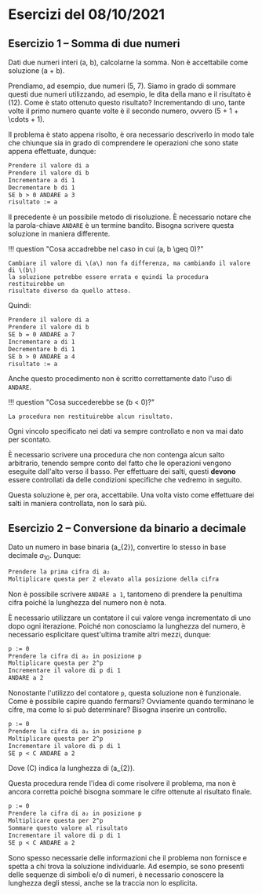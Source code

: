 # Esercizi del 08/10/2021

## Esercizio 1 – Somma di due numeri

Dati due numeri interi \(a, b\), calcolarne la somma. Non è accettabile come
soluzione \(a + b\).

Prendiamo, ad esempio, due numeri \(5, 7\). Siamo in grado di sommare questi due
numeri utilizzando, ad esempio, le dita della mano e il risultato è \(12\). Come
è stato ottenuto questo risultato? Incrementando di uno, tante volte il primo
numero quante volte è il secondo numero, ovvero \(5 + 1 + \cdots + 1\).

Il problema è stato appena risolto, è ora necessario descriverlo in modo tale
che chiunque sia in grado di comprendere le operazioni che sono state appena
effettuate, dunque:

```txt title="Somma, v1"
Prendere il valore di a
Prendere il valore di b
Incrementare a di 1
Decrementare b di 1
SE b > 0 ANDARE a 3
risultato := a
```

Il precedente è un possibile metodo di risoluzione. È necessario notare che la
parola-chiave `ANDARE` è un termine bandito. Bisogna scrivere questa soluzione
in maniera differente.

<!-- markdownlint-disable MD046-->

!!! question "Cosa accadrebbe nel caso in cui \(a, b \geq 0\)?"

    Cambiare il valore di \(a\) non fa differenza, ma cambiando il valore di \(b\)
    la soluzione potrebbe essere errata e quindi la procedura restituirebbe un
    risultato diverso da quello atteso.

<!-- markdownlint-enable MD046-->

Quindi:

```txt title="Somma, v2"
Prendere il valore di a
Prendere il valore di b
SE b = 0 ANDARE a 7
Incrementare a di 1
Decrementare b di 1
SE b > 0 ANDARE a 4
risultato := a
```

Anche questo procedimento non è scritto correttamente dato l'uso di `ANDARE`.

<!-- markdownlint-disable MD046-->

!!! question "Cosa succederebbe se \(b < 0\)?"

    La procedura non restituirebbe alcun risultato.

Ogni vincolo specificato nei dati va sempre controllato e non va mai dato per
scontato.

<!-- markdownlint-enable MD046-->

È necessario scrivere una procedura che non contenga alcun salto arbitrario,
tenendo sempre conto del fatto che le operazioni vengono eseguite dall'alto
verso il basso. Per effettuare dei salti, questi **devono** essere controllati
da delle condizioni specifiche che vedremo in seguito.

Questa soluzione è, per ora, accettabile. Una volta visto come effettuare dei
salti in maniera controllata, non lo sarà più.

## Esercizio 2 – Conversione da binario a decimale

Dato un numero in base binaria \(a_{2}\), convertire lo stesso in base decimale
$a_{10}$. Dunque:

```txt title="Conversione, v1"
Prendere la prima cifra di a₂
Moltiplicare questa per 2 elevato alla posizione della cifra
```

Non è possibile scrivere `ANDARE a 1`, tantomeno di prendere la penultima cifra
poiché la lunghezza del numero non è nota.

È necessario utilizzare un contatore il cui valore venga incrementato di uno
dopo ogni iterazione. Poiché non conosciamo la lunghezza del numero, è
necessario esplicitare quest'ultima tramite altri mezzi, dunque:

```txt title="Conversione, v2"
p := 0
Prendere la cifra di a₂ in posizione p
Moltiplicare questa per 2^p
Incrementare il valore di p di 1
ANDARE a 2
```

Nonostante l'utilizzo del contatore `p`, questa soluzione non è funzionale. Come
è possibile capire quando fermarsi? Ovviamente quando terminano le cifre, ma
come lo si può determinare? Bisogna inserire un controllo.

```txt title="Conversione, v3"
p := 0
Prendere la cifra di a₂ in posizione p
Moltiplicare questa per 2^p
Incrementare il valore di p di 1
SE p < C ANDARE a 2
```

Dove \(C\) indica la lunghezza di \(a_{2}\).

Questa procedura rende l'idea di come risolvere il problema, ma non è ancora
corretta poiché bisogna sommare le cifre ottenute al risultato finale.

```txt title="Conversione, v4"
p := 0
Prendere la cifra di a₂ in posizione p
Moltiplicare questa per 2^p
Sommare questo valore al risultato
Incrementare il valore di p di 1
SE p < C ANDARE a 2
```

Sono spesso necessarie delle informazioni che il problema non fornisce e
spetta a chi trova la soluzione individuarle. Ad esempio, se sono presenti
delle sequenze di simboli e/o di numeri, è necessario conoscere la lunghezza
degli stessi, anche se la traccia non lo esplicita.
